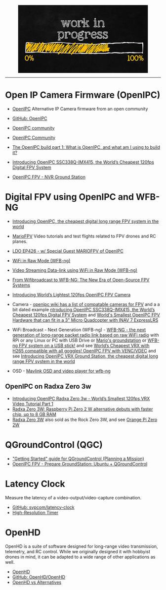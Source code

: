 <!--
Maintainer:   jeffskinnerbox@yahoo.com / www.jeffskinnerbox.me
Version:      0.0.0
-->


<div align="center">
<img src="https://raw.githubusercontent.com/jeffskinnerbox/blog/main/content/images/banners-bkgrds/work-in-progress.jpg" title="These materials require additional work and are not ready for general use." align="center" width=420px height=219px>
</div>



-----



# Open IP Camera Firmware (OpenIPC)
* [OpenIPC](https://openipc.org/) Alternative IP Camera firmware from an open community
* [GitHub: OpenIPC](https://github.com/OpenIPC)
* [OpenIPC community](https://www.youtube.com/@openipc)
* [OpenIPC Community](https://opencollective.com/openipc)

* [The OpenIPC build part 1: What is OpenIPC, and what am I using to build it?](https://www.youtube.com/watch?v=1CDIukf8AJw)
* [Introducing OpenIPC SSC338Q-IMX415, the World’s Cheapest 120fps Digital FPV System](https://youtu.be/tXwiZFD6-yc?si=-c8HQ-oiGNX4hWdX )
* [OpenIPC FPV - NVR Ground Station](https://youtu.be/vSJiUanWA9I?si=tHdtHiIp7RQkbYjc)

# Digital FPV using OpenIPC and WFB-NG
* [Introducing OpenIPC, the cheapest digital long range FPV system in the world](https://www.youtube.com/watch?v=Z_41Dko-Iok)
* [MarioFPV](https://www.youtube.com/@mariofpv) Video tutorials and test flights related to FPV drones and RC planes.
* [LDO EP426 - w/ Special Guest MARIOFPV of OpenIPC](https://www.youtube.com/watch?v=af1LuUxZ5dY)
* [ WiFi in Raw Mode (WFB-ng)](https://github.com/svpcom/wfb-ng)
* [Video Streaming Data-link using WiFi in Raw Mode (WFB-ng)](https://docs.px4.io/main/en/companion_computer/video_streaming_wfb_ng_wifi.html)
* [From Wifibroadcast to WFB-NG: The New Era of Open-Source FPV Systems](https://blog.unmanned.tech/open-source-hd-fpv-whats-the-current-state/)
* [Introducing World’s Lightest 120fps OpenIPC FPV Camera](https://www.youtube.com/watch?v=zOlGxy5lYkA)

* Camera - [openipc wiki has a list of compatable cameras for FPV](https://github.com/OpenIPC/wiki/blob/master/en/guide-supported-devices.md)
and a a bit dated example [ntroducing OpenIPC SSC338Q-IMX415, the World’s Cheapest 120fps Digital FPV System](https://www.youtube.com/watch?v=tXwiZFD6-yc)
and [World's Smallest OpenIPC FPV Hardware that can fit in a 3" Micro Quadcopter with INAV 7 ExpressLRS](https://www.youtube.com/watch?v=_IPkt78QZwY)
* WiFi Broadcast - Next Generation (WFB-ng) - [WFB-NG - the next generation of long-range packet radio link based on raw WiFi radio](https://github.com/svpcom/wfb-ng)
with RPi or any Linux or PC with USB Drive or [Mario's groundstation](https://youtu.be/af1LuUxZ5dY?t=1546)
or [WFB-ng FPV system on a USB stick!](https://www.youtube.com/watch?v=XVB15CCw7gQ)
and see [World’s Cheapest VRX with H265 compatible with all goggles! OpenIPC FPV with VENC/VDEC](https://www.youtube.com/watch?v=wZAHkWHfBF4)
and see [Introducing OpenIPC VRX Ground Station, the cheapest digital long range FPV system in the world](https://www.youtube.com/watch?v=aXJQIoBKjVE)
* OSD - [Mavlink OSD and video player for wfb-ng](https://github.com/svpcom/wfb-ng-osd)

## OpenIPC on Radxa Zero 3w
* [Introducing OpenIPC Radxa Zero 3w - World’s Smallest 120fps VRX Video Tutorial Part 1](https://www.youtube.com/watch?v=vAt1kez--YA)
* [Radxa Zero 3W: Raspberry Pi Zero 2 W alternative debuts with faster chip, up to 8 GB RAM](https://www.notebookcheck.net/Radxa-Zero-3W-Raspberry-Pi-Zero-2-W-alternative-debuts-with-faster-chip-up-to-8-GB-RAM.763526.0.html)
* [Radxa Zero 3W](https://www.youtube.com/watch?v=BaH4BBij5N4) also sold as the Rock Zero 3W, and see [Orange Pi Zero 2W](https://www.youtube.com/watch?v=4o1TT0B42hs)

# QGroundControl (QGC)
* ["Getting Started" guide for QGroundControl (Planning a Mission)](https://www.youtube.com/watch?v=0d23O_RUOmI)
* [OpenIPC FPV - Prepare GroundStation: Ubuntu + QGroundControl](https://www.youtube.com/watch?v=JMtRAsOm0Dc&t=1s)

# Latency Clock
Measure the latency of a video-output/video-capture combination.
* [GitHub: svpcom/latency-clock](https://github.com/svpcom/latency-clock)
* [High-Resolution Timer](https://openipc.org/tools/high-resolution-timer)

# OpenHD
OpenHD is a suite of software designed for long-range video transmission, telemetry, and RC control. While we originally designed it with hobbyist drones in mind, it can be adapted to a wide range of other applications as well.
* [OpenHD](https://openhdfpv.org/)
* [GitHub: OpenHD/OpenHD](https://github.com/OpenHD/OpenHD)
* [OpenHD vs Alternatives](https://openhd.gitbook.io/open-hd/general/openhd-vs-alternatives)

